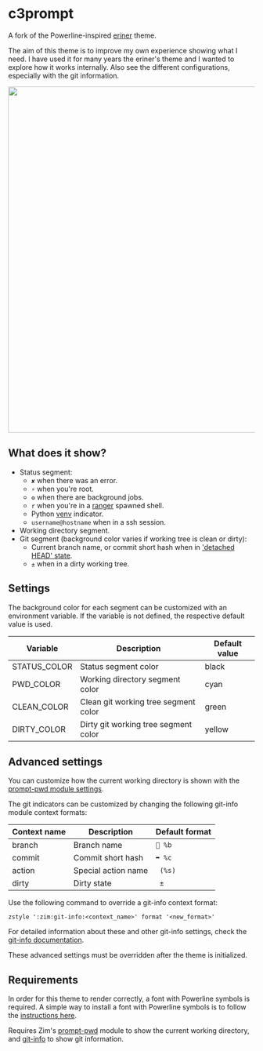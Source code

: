 c3prompt
======

A fork of the Powerline-inspired [eriner](https://github.com/zimfw/eriner) theme.


The aim of this theme is to improve my own experience showing what I need. 
I have used it for many years the eriner's theme and I wanted to explore how it works internally. 
Also see the different configurations, especially with the git information.

<img width="706" src="https://zimfw.github.io/images/prompts/eriner@2.png">

What does it show?
------------------

  * Status segment:
    * `✘` when there was an error.
    * `⚡` when you're root.
    * `⚙` when there are background jobs.
    * `r` when you're in a [ranger] spawned shell.
    * Python [venv] indicator.
    * `username@hostname` when in a ssh session.
  * Working directory segment.
  * Git segment (background color varies if working tree is clean or dirty):
    * Current branch name, or commit short hash when in ['detached HEAD' state].
    * `±` when in a dirty working tree.

Settings
--------

The background color for each segment can be customized with an environment
variable. If the variable is not defined, the respective default value is used.

| Variable     | Description                          | Default value |
| ------------ | ------------------------------------ | ------------- |
| STATUS_COLOR | Status segment color                 | black         |
| PWD_COLOR    | Working directory segment color      | cyan          |
| CLEAN_COLOR  | Clean git working tree segment color | green         |
| DIRTY_COLOR  | Dirty git working tree segment color | yellow        |

Advanced settings
-----------------

You can customize how the current working directory is shown with the
[prompt-pwd module settings].

The git indicators can be customized by changing the following git-info module
context formats:

| Context name | Description         | Default format |
| ------------ | ------------------- | -------------- |
| branch       | Branch name         | ` %b`         |
| commit       | Commit short hash   | `➦ %c`         |
| action       | Special action name | ` (%s)`        |
| dirty        | Dirty state         | ` ±`           |

Use the following command to override a git-info context format:

    zstyle ':zim:git-info:<context_name>' format '<new_format>'

For detailed information about these and other git-info settings, check the
[git-info documentation].

These advanced settings must be overridden after the theme is initialized.

Requirements
------------

In order for this theme to render correctly, a font with Powerline symbols is
required. A simple way to install a font with Powerline symbols is to follow the
[instructions here].

Requires Zim's [prompt-pwd] module to show the current working directory, and
[git-info] to show git information.

[agnoster]: https://github.com/agnoster/agnoster-zsh-theme
[ranger]: https://github.com/ranger/ranger
[venv]: https://docs.python.org/3/library/venv.html
['detached HEAD' state]: https://git-scm.com/docs/git-checkout#_detached_head
[prompt-pwd module settings]: https://github.com/zimfw/prompt-pwd/blob/master/README.md#settings
[git-info documentation]: https://github.com/zimfw/git-info/blob/master/README.md#settings
[instructions here]: https://github.com/powerline/fonts/blob/master/README.rst#installation
[prompt-pwd]: https://github.com/zimfw/prompt-pwd
[git-info]: https://github.com/zimfw/git-info
